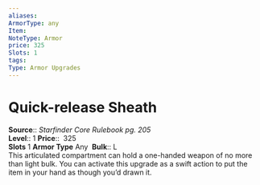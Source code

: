 ```yaml
---
aliases: 
ArmorType: any
Item:
NoteType: Armor
price: 325
Slots: 1
tags: 
Type: Armor Upgrades
---
```


# Quick-release Sheath

**Source**:: _Starfinder Core Rulebook pg. 205_  
**Level**:: 1
**Price**::  325  
**Slots** 1 **Armor Type** Any 
**Bulk**:: L  
This articulated compartment can hold a one-handed weapon of no more than light bulk. You can activate this upgrade as a swift action to put the item in your hand as though you’d drawn it.
